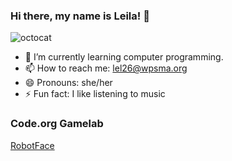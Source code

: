 ### Hi there, my name is Leila! 👋
![octocat](https://github.com/leilale1/leilale1/assets/146843642/ff8ab0a1-67b0-448d-85d0-82d92e35c908)
- 🌱 I’m currently learning computer programming.
- 📫 How to reach me: lel26@wpsma.org
- 😄 Pronouns: she/her
- ⚡ Fun fact: I like listening to music

### Code.org Gamelab
[RobotFace](https://leilale1.github.io/Robot/)

